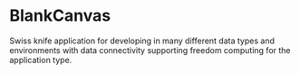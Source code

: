 # BlankCanvas
Swiss knife application for developing in many different data types and environments with data connectivity supporting freedom computing for the application type.
